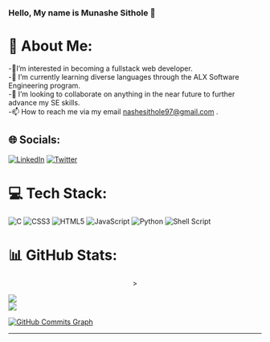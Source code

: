 ### Hello, My name is Munashe Sithole 👋

<!--
**Munasi97/munasi97** is a ✨ _special_ ✨ repository because its `README.md` (this file) appears on your GitHub profile.

Here are some ideas to get you started:

- 🔭 I’m currently working on ...
- 🌱 I’m currently learning ...
- 👯 I’m looking to collaborate on ...
- 🤔 I’m looking for help with ...
- 💬 Ask me about ...
- 📫 How to reach me: ...
- 😄 Pronouns: ...
- ⚡ Fun fact: ...
-->

# 💫 About Me:
-👀I’m interested in becoming a fullstack web developer.<br>-🌱 I’m currently learning diverse languages through the ALX Software Engineering program.<br>-💞️ I’m looking to collaborate on anything in the near future to further advance my SE skills.<br>-📫 How to reach me via my email nashesithole97@gmail.com .


## 🌐 Socials:
[![LinkedIn](https://img.shields.io/badge/LinkedIn-%230077B5.svg?logo=linkedin&logoColor=white)](https://www.linkedin.com/in/munashe-sithole-453430176/) [![Twitter](https://img.shields.io/badge/Twitter-%231DA1F2.svg?logo=Twitter&logoColor=white)](https://twitter.com/Nashesi97) 

# 💻 Tech Stack:
![C](https://img.shields.io/badge/c-%2300599C.svg?style=flat-square&logo=c&logoColor=white) ![CSS3](https://img.shields.io/badge/css3-%231572B6.svg?style=flat-square&logo=css3&logoColor=white) ![HTML5](https://img.shields.io/badge/html5-%23E34F26.svg?style=flat-square&logo=html5&logoColor=white) ![JavaScript](https://img.shields.io/badge/javascript-%23323330.svg?style=flat-square&logo=javascript&logoColor=%23F7DF1E) ![Python](https://img.shields.io/badge/python-3670A0?style=flat-square&logo=python&logoColor=ffdd54) ![Shell Script](https://img.shields.io/badge/shell_script-%23121011.svg?style=flat-square&logo=gnu-bash&logoColor=white)
# 📊 GitHub Stats:
<p align="center" ![](https://github-readme-stats.vercel.app/api?username=Munasi97&theme=tokyonight&hide_border=false&include_all_commits=false&count_private=false)<br/> >
</p>
  
![](https://github-readme-streak-stats.herokuapp.com/?user=Munasi97&theme=tokyonight&hide_border=false)<br/>
![](https://github-readme-stats.vercel.app/api/top-langs/?username=Munasi97&theme=tokyonight&hide_border=false&include_all_commits=false&count_private=false&layout=compact)

<a href="http://www.github.com/munasi97"><img src="https://github-readme-activity-graph.cyclic.app/graph?username=munasi97&bg_color=1c1917&color=ffffff&line=0891b2&point=ffffff&area_color=1c1917&area=true&hide_border=true&custom_title=GitHub%20Commits%20Graph" alt="GitHub Commits Graph" /></a>

---


